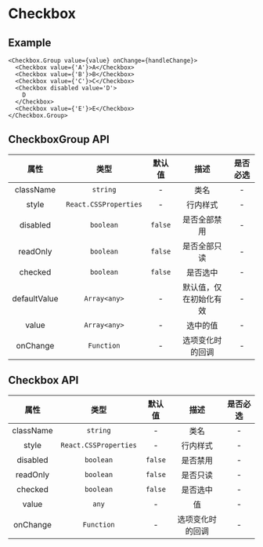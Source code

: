 # Checkbox

## Example

```tsx
<Checkbox.Group value={value} onChange={handleChange}>
  <Checkbox value={'A'}>A</Checkbox>
  <Checkbox value={'B'}>B</Checkbox>
  <Checkbox value={'C'}>C</Checkbox>
  <Checkbox disabled value='D'>
    D
  </Checkbox>
  <Checkbox value={'E'}>E</Checkbox>
</Checkbox.Group>
```

## CheckboxGroup API

|     属性     |         类型          | 默认值  |          描述          | 是否必选 |
| :----------: | :-------------------: | :-----: | :--------------------: | :------: |
|  className   |       `string`        |    -    |          类名          |    -     |
|    style     | `React.CSSProperties` |    -    |        行内样式        |    -     |
|   disabled   |       `boolean`       | `false` |      是否全部禁用      |    -     |
|   readOnly   |       `boolean`       | `false` |      是否全部只读      |    -     |
|   checked    |       `boolean`       | `false` |        是否选中        |    -     |
| defaultValue |     `Array<any>`      |    -    | 默认值，仅在初始化有效 |    -     |
|    value     |     `Array<any>`      |    -    |        选中的值        |    -     |
|   onChange   |      `Function`       |    -    |    选项变化时的回调    |    -     |

## Checkbox API

|   属性    |         类型          | 默认值  |       描述       | 是否必选 |
| :-------: | :-------------------: | :-----: | :--------------: | :------: |
| className |       `string`        |    -    |       类名       |    -     |
|   style   | `React.CSSProperties` |    -    |     行内样式     |    -     |
| disabled  |       `boolean`       | `false` |     是否禁用     |    -     |
| readOnly  |       `boolean`       | `false` |     是否只读     |    -     |
|  checked  |       `boolean`       | `false` |     是否选中     |    -     |
|   value   |         `any`         |    -    |        值        |    -     |
| onChange  |      `Function`       |    -    | 选项变化时的回调 |    -     |
